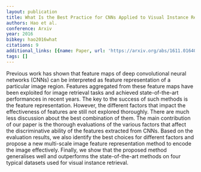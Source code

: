 ```yaml
---
layout: publication
title: What Is the Best Practice for CNNs Applied to Visual Instance Retrieval?
authors: Hao et al.
conference: Arxiv
year: 2016
bibkey: hao2016what
citations: 9
additional_links: [{name: Paper, url: 'https://arxiv.org/abs/1611.01640'}]
tags: []
---
```

Previous work has shown that feature maps of deep convolutional neural
networks (CNNs) can be interpreted as feature representation of a particular
image region. Features aggregated from these feature maps have been exploited
for image retrieval tasks and achieved state-of-the-art performances in recent
years. The key to the success of such methods is the feature representation.
However, the different factors that impact the effectiveness of features are
still not explored thoroughly. There are much less discussion about the best
combination of them.
  The main contribution of our paper is the thorough evaluations of the various
factors that affect the discriminative ability of the features extracted from
CNNs. Based on the evaluation results, we also identify the best choices for
different factors and propose a new multi-scale image feature representation
method to encode the image effectively. Finally, we show that the proposed
method generalises well and outperforms the state-of-the-art methods on four
typical datasets used for visual instance retrieval.
